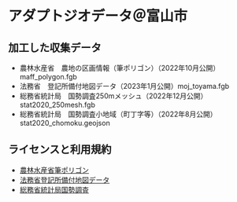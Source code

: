 # アダプトジオデータ＠富山市
## 加工した収集データ
* 農林水産省　農地の区画情報（筆ポリゴン）（2022年10月公開）maff_polygon.fgb
* 法務省　登記所備付地図データ（2023年1月公開）moj_toyama.fgb
* 総務省統計局　国勢調査250mメッシュ（2022年12月公開） stat2020_250mesh.fgb
* 総務省統計局　国勢調査小地域（町丁字等）（2022年8月公開）  stat2020_chomoku.geojson

## ライセンスと利用規約
* [農林水産省筆ポリゴン](https://opendata.fude.maff.go.jp/%E7%AD%86%E3%83%9D%E3%83%AA%E3%82%B4%E3%83%B3%E3%81%AE%E5%88%A9%E7%94%A8%E8%A6%8F%E7%B4%84.pdf)
* [法務省登記所備付地図データ](https://github.com/amx-project/kuwanauchi16toyama/blob/main/LICENSE.md)
* [総務省統計局国勢調査](https://www.stat.go.jp/info/riyou.html)
